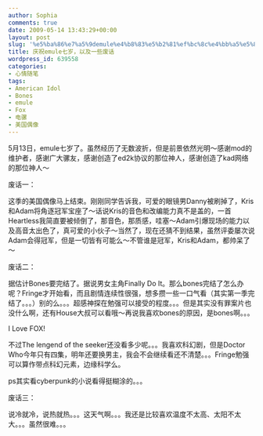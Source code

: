 ```yaml
---
author: Sophia
comments: true
date: 2009-05-14 13:43:29+00:00
layout: post
slug: '%e5%ba%86%e7%a5%9demule%e4%b8%83%e5%b2%81%ef%bc%8c%e4%bb%a5%e5%8f%8a%e4%b8%80%e4%ba%9b%e5%ba%9f%e8%af%9d'
title: 庆祝emule七岁，以及一些废话
wordpress_id: 639558
categories:
- 心情随笔
tags:
- American Idol
- Bones
- emule
- Fox
- 电骡
- 美国偶像
---
```


5月13日，emule七岁了。虽然经历了无数波折，但是前景依然光明～感谢mod的维护者，感谢广大骡友，感谢创造了ed2k协议的那位神人，感谢创造了kad网络的那位神人～

 

废话一：

 

这季的美国偶像马上结束。刚刚同学告诉我，可爱的眼镜男Danny被刷掉了，Kris和Adam将角逐冠军宝座了～话说Kris的音色和改编能力真不是盖的，一首Heartless我简直要被倾倒了，那音色，那质感，哇塞～Adam引爆现场的能力以及高音太出色了，真可爱的小伙子～当然了，现在还猜不到结果，虽然评委屡次说Adam会得冠军，但是一切皆有可能么～不管谁是冠军，Kris和Adam，都帅呆了～

 

废话二：

 

据估计Bones要完结了。据说男女主角Finally Do It。那么bones完结了怎么办呢？Fringe才开始看，而且剧情连续性很强，想多攒一些一口气看（其实第一季完结了。。。）别的么。。。超感神探在勉强可以接受的程度。。。但是其实没有罪案片也没什么啊，还有House大叔可以看哦～再说我喜欢bones的原因，是bones啊。。。

 

I Love FOX!

 

不过The lengend of the seeker还没看多少呢。。。我喜欢科幻剧，但是Doctor Who今年只有四集，明年还要换男主，我会不会继续看还不清楚。。。Fringe勉强可以算作带点科幻元素，边缘科学么。

 

ps其实看cyberpunk的小说看得挺糊涂的。。。

 

废话三：

 

说冷就冷，说热就热。。。这天气啊。。。我还是比较喜欢温度不太高、太阳不太大。。。虽然很难。。。
